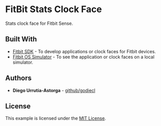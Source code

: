 # FitBit Stats Clock Face

Stats clock face for Fitbit Sense.

## Built With

* [Fitbit SDK](https://dev.fitbit.com/getting-started/) - To develop applications or clock faces for Fitbit devices.
* [Fitbit OS Simulator](https://dev.fitbit.com/release-notes/fitbit-os-simulator/) - To see the application or clock faces on a local simulator.

## Authors

* **Diego Urrutia-Astorga** - [github/godiecl](https://github.com/godiecl)

## License

This example is licensed under the [MIT License](./LICENSE).